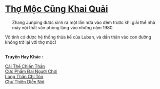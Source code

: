 <a href="https://truyentiki.com/tho-moc-cung-khai-quai.33726/" title="Thợ Mộc Cũng Khai Quải"><h1>Thợ Mộc Cũng Khai Quải</h1></a><div style="display:table"><img align="right" style="float: left; padding: 10px;" src="https://truyentiki.com/images/story/200x260/33726.jpg" alt="">Zhang Junping được sinh ra một lần nữa vào đêm trước khi giải thể nhà máy nội thất văn phòng làng vào những năm 1980. <p></p> Vô tình có được hệ thống thừa kế của Luban, và dấn thân vào con đường không trở lại với thợ mộc!</div><p><br><b>Truyện Hay Khác :</b></p><a href="https://truyentiki.com/cai-the-chien-than.33725/" alt="Cái Thế Chiến Thần">Cái Thế Chiến Thần</a><br/><a href="https://www.scoop.it/topic/nownovels/p/4118793087/2020/06/01/truyen-cuc-pham-ai-nguoi-choi" alt="Cực Phẩm Đại Người Chơi">Cực Phẩm Đại Người Chơi</a><br/><a href="https://github.com/nownovels/top500/tree/master/truyenhay/33754/" alt="Long Thần Chí Tôn">Long Thần Chí Tôn</a><br/><a href="https://github.com/nownovels/top500/tree/master/truyenhay/33874/" alt="Chư Thiên Diễn Nói">Chư Thiên Diễn Nói</a><br/>